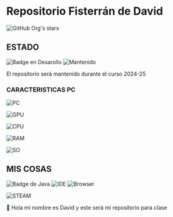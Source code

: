 # Repositorio Fisterrán de David 
![GitHub Org's stars](https://img.shields.io/github/stars/camilafernanda?style=social)

## ESTADO 

![Badge en Desarollo](https://img.shields.io/badge/STATUS-EN%20DESAROLLO-green)
![Mantenido](https://img.shields.io/badge/MAINTAINED%3F-YES-green.svg)

El repositorio será mantenido durante el curso 2024-25

### CARACTERISTICAS PC

![PC](	https://img.shields.io/badge/PC-Acer_Predator-ADD8E6?style=for-the-badge&logo=PC&logoColor=white)

![GPU](	https://img.shields.io/badge/NVIDIA-RTX_3070hq-76B900?style=for-the-badge&logo=nvidia&logoColor=white)

![CPU](https://img.shields.io/badge/Intel-Core_i7_11800H-0071C5?style=for-the-badge&logo=intel&logoColor=white)

![RAM](https://img.shields.io/badge/RAM_32_GB-FF0000?style=for-the-badge&logo=intel&logoColor=white)

![SO](https://img.shields.io/badge/Windows-Windows_11_PRO-0078D6?style=for-the-badge&logo=windows&logoColor=white)

## MIS COSAS
![Badge de Java](https://img.shields.io/badge/Java-ED8B00?style=for-the-badge&logo=openjdk&logoColor=black)
![IDE](https://img.shields.io/badge/IntelliJ_IDEA-000000.svg?style=for-the-badge&logo=intellij-idea&logoColor=violet)
![Browser](https://img.shields.io/badge/Opera-FF1B2D?style=for-the-badge&logo=Opera&logoColor=white)

![STEAM](	https://img.shields.io/badge/Steam-000000?style=for-the-badge&logo=steam&logoColor=white)
 <p>👋 Hola mi nombre es David y este será mi repositorio para clase </p>


<!---
David-BermudezFP/David-BermudezFP is a ✨ special ✨ repository because its `README.md` (this file) appears on your GitHub profile.
You can click the Preview link to take a look at your changes.
--->
